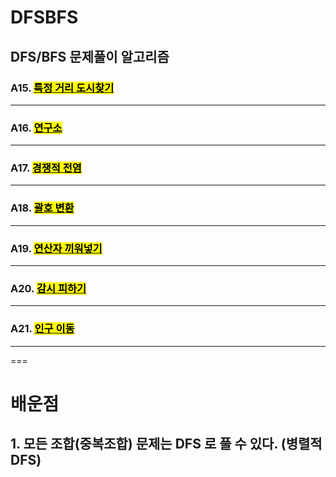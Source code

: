 # DFSBFS
## DFS/BFS 문제풀이 알고리즘</br>
### A15. [<mark>특정 거리 도시찾기</mark>](https://www.acmicpc.net/problem/18352)
  ---
### A16. [<mark>연구소</mark>](https://www.acmicpc.net/problem/14502)
  ---
### A17. [<mark>경쟁적 전염</mark>](https://www.acmicpc.net/problem/18405)
  ---
### A18. [<mark>괄호 변환</mark>](https://school.programmers.co.kr/learn/courses/30/lessons/60058)
  ---
### A19. [<mark>연산자 끼워넣기</mark>](https://www.acmicpc.net/problem/14888)
  ---
### A20. [<mark>감시 피하기</mark>](https://www.acmicpc.net/problem/18428)
  ---
### A21. [<mark>인구 이동</mark>](https://www.acmicpc.net/problem/16324)
  ---
===
# 배운점
## 1. 모든 조합(중복조합) 문제는 DFS 로 풀 수 있다. (병렬적 DFS)
